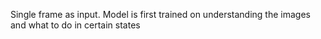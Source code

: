 Single frame as input. Model is first trained on understanding the images and what to do in certain states